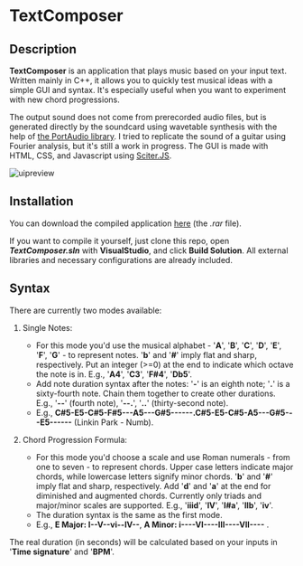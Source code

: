 # TextComposer
## Description
**TextComposer** is an application that plays music based on your input text. Written mainly in C++, it allows you to quickly test musical ideas with a simple GUI and syntax. It's especially useful when you want to experiment with new chord progressions.

The output sound does not come from prerecorded audio files, but is generated directly by the soundcard using wavetable synthesis with the help of [the PortAudio library](http://portaudio.com/). I tried to replicate the sound of a guitar using Fourier analysis, but it's still a work in progress. The GUI is made with HTML, CSS, and Javascript using [Sciter.JS](https://github.com/c-smile/sciter-js-sdk).

![uipreview](https://user-images.githubusercontent.com/72154050/144745099-89a6cc47-03b8-40b6-93eb-cd012c3d2237.png)
## Installation
You can download the compiled application [here](https://github.com/bucket420/TextComposer/releases) (the *.rar* file).  

If you want to compile it yourself, just clone this repo, open ***TextComposer.sln*** with **VisualStudio**, and click **Build Solution**. All external libraries and necessary configurations are already included. 
## Syntax
There are currently two modes available: 
1. Single Notes:  
	- For this mode you'd use the musical alphabet - '**A**', '**B**', '**C**', '**D**', '**E**', '**F**', '**G**' - to represent notes. '**b**' and '**#**' imply flat and sharp, respectively. Put an integer (>=0) at 	the end to indicate which octave the note is in. E.g., '**A4**', '**C3**', '**F#4**', '**Db5**'.  
	- Add note duration syntax after the notes: '**-**' is an eighth note; '**.**' is a sixty-fourth note. Chain them together to create other durations. E.g., '**--**' (fourth note), '**--.**', '**..**' (thirty-second note).  
	- E.g., **C#5-E5-C#5-F#5---A5---G#5------.C#5-E5-C#5-A5---G#5---E5------** (Linkin Park - Numb).
	
2. Chord Progression Formula:
	- For this mode you'd choose a scale and use Roman numerals - from one to seven - to represent chords. Upper case letters indicate major chords, while lowercase letters signify minor chords. '**b**' and '**#**' imply flat and sharp, respectively. Add '**d**' and '**a**' at the end for diminished and augmented chords. Currently only triads and major/minor scales are supported. E.g., '**iiid**', '**IV**', '**I#a**', '**IIb**', '**iv**'.
	- The duration syntax is the same as the first mode.
	- E.g., **E Major: I--V--vi--IV--**, **A Minor: i----VI----III----VII----** .
	
The real duration (in seconds) will be calculated based on your inputs in '**Time signature**' and '**BPM**'.
